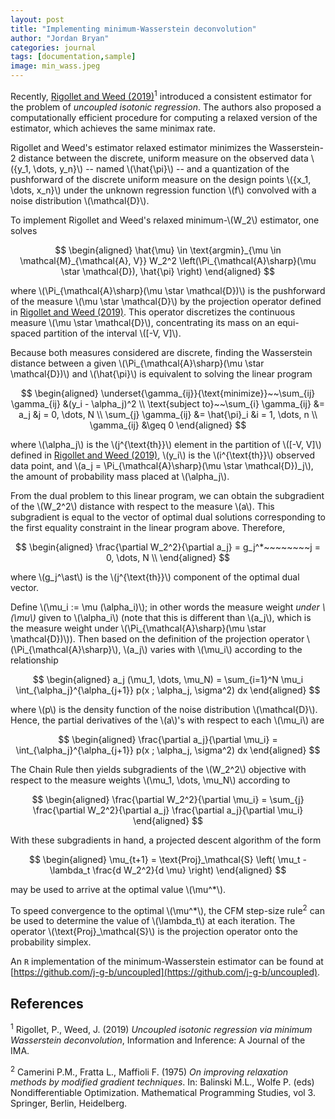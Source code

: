 ```yaml
---
layout: post
title: "Implementing minimum-Wasserstein deconvolution"
author: "Jordan Bryan"
categories: journal
tags: [documentation,sample]
image: min_wass.jpeg
---
```



Recently, [Rigollet and Weed (2019)](https://academic.oup.com/imaiai/advance-article/doi/10.1093/imaiai/iaz006/5425686)<sup>1</sup> introduced a consistent estimator for the problem of *uncoupled isotonic regression*. The authors also proposed a computationally efficient procedure for computing a relaxed version of the estimator, which achieves the same minimax rate.

Rigollet and Weed's estimator relaxed estimator minimizes the Wasserstein-2 distance between the discrete, uniform measure on the observed data \\(\{y_1, \dots, y_n\}\\) -- named \\(\hat{\pi}\\) -- and a quantization of the pushforward of the discrete uniform measure on the design points \\(\{x_1, \dots, x_n\}\\) under the unknown regression function \\(f\\) convolved with a noise distribution \\(\mathcal{D}\\).

To implement Rigollet and Weed's relaxed minimum-\\(W_2\\) estimator, one solves

$$
\begin{aligned}
\hat{\mu} \in \text{argmin}_{\mu \in \mathcal{M}_{\mathcal{A}, V}} W_2^2 \left(\Pi_{\mathcal{A}\sharp}(\mu \star \mathcal{D}), \hat{\pi} \right)
\end{aligned}
$$

where \\(\Pi_{\mathcal{A}\sharp}(\mu \star \mathcal{D})\\) is the pushforward of the measure \\(\mu \star \mathcal{D}\\) by the projection operator defined in [Rigollet and Weed (2019)](https://academic.oup.com/imaiai/advance-article/doi/10.1093/imaiai/iaz006/5425686). This operator discretizes the continuous measure \\(\mu \star \mathcal{D}\\), concentrating its mass on an equi-spaced partition of the interval \\([-V, V]\\).

Because both measures considered are discrete, finding the Wasserstein distance between a given \\(\Pi_{\mathcal{A}\sharp}(\mu \star \mathcal{D})\\) and \\(\hat{\pi}\\) is equivalent to solving the linear program

$$
\begin{aligned}
\underset{\gamma_{ij}}{\text{minimize}}~~\sum_{ij} \gamma_{ij} &(y_i - \alpha_j)^2 \\
\text{subject to}~~\sum_{i} \gamma_{ij} &= a_j &j = 0, \dots, N \\
\sum_{j} \gamma_{ij} &= \hat{\pi}_i &i = 1, \dots, n \\
\gamma_{ij} &\geq 0
\end{aligned}
$$

where \\(\alpha_j\\) is the \\(j^{\text{th}}\\) element in the partition of \\([-V, V]\\) defined in [Rigollet and Weed (2019)](https://academic.oup.com/imaiai/advance-article/doi/10.1093/imaiai/iaz006/5425686), \\(y_i\\) is the \\(i^{\text{th}}\\) observed data point, and \\(a_j = \Pi_{\mathcal{A}\sharp}(\mu \star \mathcal{D})_j\\), the amount of probability mass placed at \\(\alpha_j\\).

From the dual problem to this linear program, we can obtain the subgradient of the \\(W_2^2\\) distance with respect to the measure \\(a\\). This subgradient is equal to the vector of optimal dual solutions corresponding to the first equality constraint in the linear program above. Therefore,

$$
\begin{aligned}
\frac{\partial W_2^2}{\partial a_j} = g_j^*~~~~~~~~j = 0, \dots, N \\
\end{aligned}
$$

where \\(g_j^\ast\\) is the \\(j^{\text{th}}\\) component of the optimal dual vector. 

Define \\(\mu_i := \mu (\alpha_i)\\); in other words the measure weight *under \\(\mu\\)* given to \\(\alpha_i\\) (note that this is different than \\(a_j\\), which is the measure weight under \\(\Pi_{\mathcal{A}\sharp}(\mu \star \mathcal{D})\\)). Then based on the definition of the projection operator \\(\Pi_{\mathcal{A}\sharp}\\), \\(a_j\\) varies with \\(\mu_i\\) according to the relationship

$$
\begin{aligned}
a_j (\mu_1, \dots, \mu_N) = \sum_{i=1}^N \mu_i \int_{\alpha_j}^{\alpha_{j+1}} p(x ; \alpha_j, \sigma^2) dx
\end{aligned}
$$

where \\(p\\) is the density function of the noise distribution \\(\mathcal{D}\\). Hence, the partial derivatives of the \\(a\\)'s with respect to each \\(\mu_i\\) are

$$
\begin{aligned}
\frac{\partial a_j}{\partial \mu_i} = \int_{\alpha_j}^{\alpha_{j+1}} p(x ; \alpha_j, \sigma^2) dx
\end{aligned}
$$

The Chain Rule then yields subgradients of the \\(W_2^2\\) objective with respect to the measure weights \\(\mu_1, \dots, \mu_N\\) according to

$$
\begin{aligned}
\frac{\partial W_2^2}{\partial \mu_i} = \sum_{j} \frac{\partial W_2^2}{\partial a_j} \frac{\partial a_j}{\partial \mu_i}
\end{aligned}
$$

With these subgradients in hand, a projected descent algorithm of the form

$$
\begin{aligned}
\mu_{t+1} = \text{Proj}_\mathcal{S} \left( \mu_t - \lambda_t \frac{d W_2^2}{d \mu} \right)
\end{aligned}
$$

may be used to arrive at the optimal value \\(\mu^*\\).

To speed convergence to the optimal \\(\mu^*\\), the CFM step-size rule<sup>2</sup> can be used to determine the value of \\(\lambda_t\\) at each iteration. The operator \\(\text{Proj}_\mathcal{S}\\) is the projection operator onto the probability simplex.

An `R` implementation of the minimum-Wasserstein estimator can be found at [https://github.com/j-g-b/uncoupled](https://github.com/j-g-b/uncoupled).

## References

<sup>1</sup> Rigollet, P., Weed, J. (2019) *Uncoupled isotonic regression via minimum Wasserstein deconvolution*, Information and Inference: A Journal of the IMA.

<sup>2</sup> Camerini P.M., Fratta L., Maffioli F. (1975) *On improving relaxation methods by modified gradient techniques*. In: Balinski M.L., Wolfe P. (eds) Nondifferentiable Optimization. Mathematical Programming Studies, vol 3. Springer, Berlin, Heidelberg.